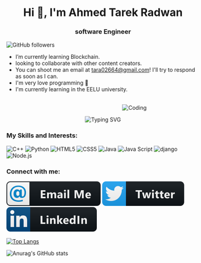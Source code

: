 <h1>
 
</h1>
<!-- === START === -->
<!-- -->
<!-- -->
<!-- -->
<h1 align="center">Hi 👋, I'm Ahmed Tarek Radwan</h1>
<h3 align="center"> software Engineer </h3>

![GitHub followers](https://img.shields.io/github/followers/ahmedradwan21?label=Follow&style=social)



-    I’m currently learning Blockchain.
-    looking to collaborate with other content creators.
-    You can shoot me an email at tara02664@gmail.com! I'll try to respond as soon as I can.
-    I'm very love programming 🖤
-    I'm currently learning in the EELU university.
<br>


<img align="right" alt="Coding" width="40%" src="https://miro.medium.com/max/680/0*7Q3yvSIv_t0ioJ-Z.gif"/>
<br>











<!-- -->
<p  align="center">
<img alt="Typing SVG" src="https://readme-typing-svg.herokuapp.com?color=%232E9FD0&vCenter=true&width=500&lines=Hello%2C+I+am+Ahmed+Tarek+Radwan.;I+have+experience+in+programming+languages;Like+C%2B%2B%2CJava%2CJavaScript%2CPython;But+the+most+important+of+which+is+Java+and+JS."/>
</p>
<!-- -->

 <!-- ![snake gif](https://github.com/tanyarajhans/Actions/blob/output/github-contribution-grid-snake.svg)-->
### My Skills and Interests:
![C++](https://img.shields.io/badge/C%2B%2B-00599C?style=for-the-badge&logo=c%2B%2B&logoColor=white)
![Python](https://img.shields.io/badge/Python-14354C?style=for-the-badge&logo=python&logoColor=white)
![HTML5](https://img.shields.io/badge/HTML5-E34F26?style=for-the-badge&logo=html5&logoColor=white)
![CSS5](https://img.shields.io/badge/CSS5-E34F26?style=for-the-badge&logo=css5&logoColor=white)
![Java](https://img.shields.io/badge/Java-ED8B00?style=for-the-badge&logo=java&logoColor=white)
![Java Script](https://img.shields.io/badge/JavaScript-ED8B00?style=for-the-badge&logo=javascript&logoColor=white)
![django](https://img.shields.io/badge/Django-092E20?style=for-the-badge&logo=django&logoColor=white)
![Node.js](https://img.shields.io/badge/Node.js-339933?style=for-the-badge&logo=node.js&logoColor=white)
  <br>


<!-- <br> -->
<!-- -->
<!-- Social media links -->
### Connect with me:
[![my email: anas.elgarhy.dev@gmail.com](https://raw.githubusercontent.com/MikeCodesDotNET/ColoredBadges/master/svg/social/email_me.svg "tara02664@gmail.com")](mailto:tara02664@gmail.com)
[![Twitter handel: @anas_elgarhy](https://raw.githubusercontent.com/MikeCodesDotNET/ColoredBadges/master/svg/social/twitter.svg "@ahmedtarek22220")](https://twitter.com/ahmedtarek22220)
[![My linkedin profile](https://raw.githubusercontent.com/MikeCodesDotNET/ColoredBadges/master/svg/social/linkedin.svg "@ahmed-tarek-radwan-a142a0230")](https://linkedin.com/in/ahmed-tarek-radwan-a142a0230)


  
  
  [![Top Langs](https://github-readme-stats.vercel.app/api/top-langs/?username=ahmedradwan21&Demo=true&bg_color=000000)](https://github.com/anuraghazra/github-readme-stats)

  
![Anurag's GitHub stats](https://github-readme-stats.vercel.app/api?username=ahmedradwan21&show_icons=true&theme=merko)
<!-- <a href="https://wakatime.com/@0521852f-b5d6-4087-a26b-c364eb214a43"><img align="down" src="https://wakatime.com/badge/user/0521852f-b5d6-4087-a26b-c364eb214a43.svg" alt="Total time coded since May 19 2022" /></a> -->  
  
  




